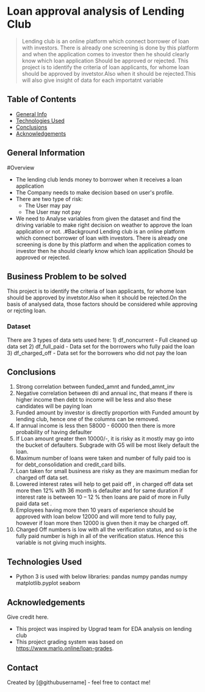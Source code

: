 # Loan approval analysis of Lending Club
> Lending club is an online platform which connect borrower of loan with investors. There is already one screening is done
>by this platform and when the application comes to investor then he should clearly know which loan application
> Should be approved or rejected. This project is to identify the criteria of loan applicants, for whome loan should be approved by invetstor.Also when it should be rejected.This will also give insight of data for each importatnt variable

## Table of Contents
* [General Info](#general-information)
* [Technologies Used](#technologies-used)
* [Conclusions](#conclusions)
* [Acknowledgements](#acknowledgements)

<!-- You can include any other section that is pertinent to your problem -->

## General Information
#Overview
- The lending club lends money to borrower when it receives a loan application
- The Company needs to make decision based on user's profile.
- There are two type of risk:
    - The User may pay
    - The User may not pay
- We need to Analyse variables from given the dataset and find the driving variable to make right decision on weather to approve the loan application or not.
.#Background
 Lending club is an online platform which connect borrower of loan with investors. There is already one screening is done
by this platform and when the application comes to investor then he should clearly know which loan application Should be approved or rejected.
## Business Problem to be solved
This project is to identify the criteria of loan applicants, for whome loan should be approved by invetstor.Also when it should be rejected.On the basis of analysed data, those factors should be considered while approving or rejcting loan.
### Dataset
There are 3 types of data sets used here:
    1) df_noncurrent - Full cleaned up data set
    2) df_full_paid - Data set for the borrowers who fully paid the loan
    3) df_charged_off -  Data set for the borrowers who did not pay the loan


## Conclusions
1.  Strong correlation between funded_amnt and funded_amnt_inv
2.  Negative correlation between dti and annual inc, that means if there is higher income then debt to income will be less and also these candidates will be paying loan
3.  Funded amount by investor is directly proportion with Funded amount by lending club, hence one of the columns can be removed.
4.  If annual income is less then 58000 - 60000 then there is more probability of having defaulter
5.  If Loan amount greater then 10000/-, it is risky as it mostly may go into the bucket of defaulters.
Subgrade with G5 will be most likely default the loan.
6.  Maximum number of loans were taken and number of fully paid too is for debt_consolidation and credit_card bills. 
7.  Loan taken for small business are risky as they are maximum median for charged off data set.
8. Lowered interest rates will help to get paid off , in charged off data set more then 12% with 36 month is defaulter and for same duration if interest rate is between 10 – 12 % then loans are paid of more in Fully paid data set .
9.  Employees having more then 10 years of experience should be approved with loan below 12000 and will more tend to fully pay, however if loan more then 12000 is given then it may be charged off.
10. Charged Off numbers is low with all the verification status, and so is the fully paid number is high in all of the verification status. Hence this variable is not giving much insights.


## Technologies Used
- Python 3 is used with below libraries:
pandas 
numpy
pandas
numpy
matplotlib.pyplot 
seaborn 


## Acknowledgements
Give credit here.
- This project was inspired by Upgrad team for EDA analysis on lending club
- This project grading system was based on https://www.marlo.online/loan-grades.

## Contact
Created by [@githubusername] - feel free to contact me!

